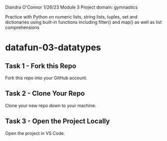 Diandra O'Connor  1/26/23
Module 3 Project
domain: gymnastics


Practice with Python on numeric lists, string lists, tuples, set and dictionaries using built-in functions including filter() and map() as well as list comprehensions


# datafun-03-datatypes


## Task 1 - Fork this Repo

Fork this repo into your GitHub account.

## Task 2 - Clone Your Repo 

Clone your new repo down to your machine.

## Task 3 - Open the Project Locally

Open the project in VS Code. 
